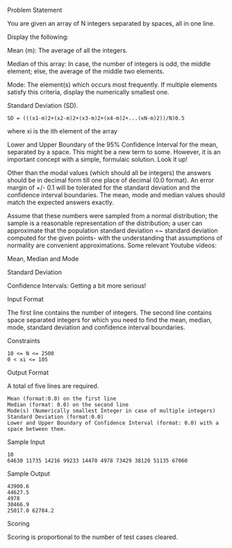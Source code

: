 Problem Statement

You are given an array of N integers separated by spaces, all in one line.

Display the following:

Mean (m): The average of all the integers.

Median of this array: In case, the number of integers is odd, the middle element; else, the average of the middle two elements.

Mode: The element(s) which occurs most frequently. If multiple elements satisfy this criteria, display the numerically smallest one.

Standard Deviation (SD).

    SD = (((x1-m)2+(x2-m)2+(x3-m)2+(x4-m)2+...(xN-m)2))/N)0.5

where xi is the ith element of the array

Lower and Upper Boundary of the 95% Confidence Interval for the mean, separated by a space. This might be a new term to some. However, it is an important concept with a simple, formulaic solution. Look it up!

Other than the modal values (which should all be integers) the answers should be in decimal form till one place of decimal (0.0 format). An error margin of +/- 0.1 will be tolerated for the standard deviation and the confidence interval boundaries. The mean, mode and median values should match the expected answers exactly.

Assume that these numbers were sampled from a normal distribution; the sample is a reasonable representation of the distribution; a user can approximate that the population standard deviation =~ standard deviation computed for the given points- with the understanding that assumptions of normality are convenient approximations. Some relevant Youtube videos:

Mean, Median and Mode

Standard Deviation

Confidence Intervals: Getting a bit more serious!

Input Format

The first line contains the number of integers.
The second line contains space separated integers for which you need to find the mean, median, mode, standard deviation and confidence interval boundaries.

Constraints

    10 <= N <= 2500
    0 < xi <= 105

Output Format

A total of five lines are required.

    Mean (format:0.0) on the first line
    Median (format: 0.0) on the second line
    Mode(s) (Numerically smallest Integer in case of multiple integers)
    Standard Deviation (format:0.0)
    Lower and Upper Boundary of Confidence Interval (format: 0.0) with a space between them.

Sample Input

    10
    64630 11735 14216 99233 14470 4978 73429 38120 51135 67060

Sample Output

    43900.6
    44627.5
    4978
    30466.9
    25017.0 62784.2

Scoring

Scoring is proportional to the number of test cases cleared.
